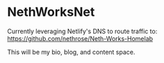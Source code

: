 # NethWorksNet

Currently leveraging Netlify's DNS to route traffic to: https://github.com/nethrose/Neth-Works-Homelab

This will be my bio, blog, and content space.
